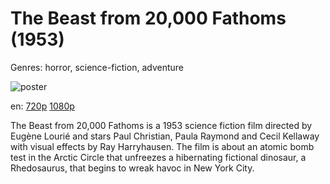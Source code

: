 # The Beast from 20,000 Fathoms (1953)

Genres: horror, science-fiction, adventure

![poster](http://image.tmdb.org/t/p/w500/sHH78Wlxs51ApN2dZR9DuBHIw4v.jpg)

en:
  [720p](magnet:?xt=urn:btih:EE9F577A8C1098F53DA9AE5E82174230C5E70E83&tr=udp://glotorrents.pw:6969/announce&tr=udp://tracker.opentrackr.org:1337/announce&tr=udp://torrent.gresille.org:80/announce&tr=udp://tracker.openbittorrent.com:80&tr=udp://tracker.coppersurfer.tk:6969&tr=udp://tracker.leechers-paradise.org:6969&tr=udp://p4p.arenabg.ch:1337&tr=udp://tracker.internetwarriors.net:1337)
  [1080p](magnet:?xt=urn:btih:F33F8B403EC8241C90F44BBAFA796A12F9718277&tr=udp://glotorrents.pw:6969/announce&tr=udp://tracker.opentrackr.org:1337/announce&tr=udp://torrent.gresille.org:80/announce&tr=udp://tracker.openbittorrent.com:80&tr=udp://tracker.coppersurfer.tk:6969&tr=udp://tracker.leechers-paradise.org:6969&tr=udp://p4p.arenabg.ch:1337&tr=udp://tracker.internetwarriors.net:1337)
  


The Beast from 20,000 Fathoms is a 1953 science fiction film directed by Eugène Lourié and stars Paul Christian, Paula Raymond and Cecil Kellaway with visual effects by Ray Harryhausen. The film is about an atomic bomb test in the Arctic Circle that unfreezes a hibernating fictional dinosaur, a Rhedosaurus, that begins to wreak havoc in New York City.